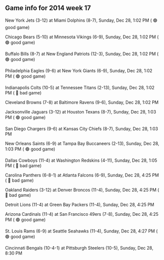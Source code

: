 ## Game info for 2014 week 17
New York Jets (3-12) at Miami Dolphins (8-7), Sunday, Dec 28, 1:02 PM (	:green_circle: good game)

Chicago Bears (5-10) at Minnesota Vikings (6-9), Sunday, Dec 28, 1:02 PM (	:green_circle: good game)

Buffalo Bills (8-7) at New England Patriots (12-3), Sunday, Dec 28, 1:02 PM (	:green_circle: good game)

Philadelphia Eagles (9-6) at New York Giants (6-9), Sunday, Dec 28, 1:02 PM (	:green_circle: good game)

Indianapolis Colts (10-5) at Tennessee Titans (2-13), Sunday, Dec 28, 1:02 PM (	:red_circle: bad game)

Cleveland Browns (7-8) at Baltimore Ravens (9-6), Sunday, Dec 28, 1:02 PM

Jacksonville Jaguars (3-12) at Houston Texans (8-7), Sunday, Dec 28, 1:03 PM (	:green_circle: good game)

San Diego Chargers (9-6) at Kansas City Chiefs (8-7), Sunday, Dec 28, 1:03 PM

New Orleans Saints (6-9) at Tampa Bay Buccaneers (2-13), Sunday, Dec 28, 1:03 PM (	:green_circle: good game)

Dallas Cowboys (11-4) at Washington Redskins (4-11), Sunday, Dec 28, 1:05 PM (	:red_circle: bad game)



Carolina Panthers (6-8-1) at Atlanta Falcons (6-9), Sunday, Dec 28, 4:25 PM (	:red_circle: bad game)

Oakland Raiders (3-12) at Denver Broncos (11-4), Sunday, Dec 28, 4:25 PM (	:red_circle: bad game)

Detroit Lions (11-4) at Green Bay Packers (11-4), Sunday, Dec 28, 4:25 PM

Arizona Cardinals (11-4) at San Francisco 49ers (7-8), Sunday, Dec 28, 4:25 PM (	:green_circle: good game)

St. Louis Rams (6-9) at Seattle Seahawks (11-4), Sunday, Dec 28, 4:27 PM (	:green_circle: good game)



Cincinnati Bengals (10-4-1) at Pittsburgh Steelers (10-5), Sunday, Dec 28, 8:30 PM

